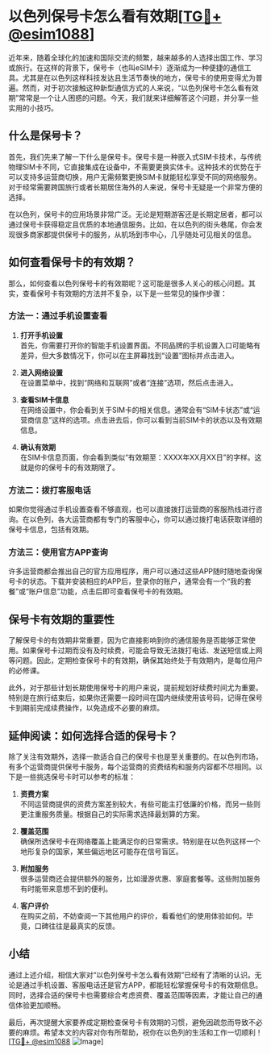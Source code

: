 # 以色列保号卡怎么看有效期[[TG💪+ @esim1088](https://t.me/s/esim1088)]

近年来，随着全球化的加速和国际交流的频繁，越来越多的人选择出国工作、学习或旅行。在这样的背景下，保号卡（也叫eSIM卡）逐渐成为一种便捷的通信工具。尤其是在以色列这样科技发达且生活节奏快的地方，保号卡的使用变得尤为普遍。然而，对于初次接触这种新型通信方式的人来说，“以色列保号卡怎么看有效期”常常是一个让人困惑的问题。今天，我们就来详细解答这个问题，并分享一些实用的小技巧。

## 什么是保号卡？

首先，我们先来了解一下什么是保号卡。保号卡是一种嵌入式SIM卡技术，与传统物理SIM卡不同，它直接集成在设备中，不需要更换实体卡。这种技术的优势在于可以支持多运营商切换，用户无需频繁更换SIM卡就能轻松享受不同的网络服务。对于经常需要跨国旅行或者长期居住海外的人来说，保号卡无疑是一个非常方便的选择。

在以色列，保号卡的应用场景非常广泛。无论是短期游客还是长期定居者，都可以通过保号卡获得稳定且优质的本地通信服务。比如，在以色列的街头巷尾，你会发现很多商家都提供保号卡的服务，从机场到市中心，几乎随处可见相关的信息。

## 如何查看保号卡的有效期？

那么，如何查看以色列保号卡的有效期呢？这可能是很多人关心的核心问题。其实，查看保号卡有效期的方法并不复杂，以下是一些常见的操作步骤：

### 方法一：通过手机设置查看

1. **打开手机设置**  
   首先，你需要打开你的智能手机设置界面。不同品牌的手机设置入口可能略有差异，但大多数情况下，你可以在主屏幕找到“设置”图标并点击进入。

2. **进入网络设置**  
   在设置菜单中，找到“网络和互联网”或者“连接”选项，然后点击进入。

3. **查看SIM卡信息**  
   在网络设置中，你会看到关于SIM卡的相关信息。通常会有“SIM卡状态”或“运营商信息”这样的选项。点击进去后，你可以看到当前SIM卡的状态以及有效期信息。

4. **确认有效期**  
   在SIM卡信息页面，你会看到类似“有效期至：XXXX年XX月XX日”的字样。这就是你的保号卡的有效期限了。

### 方法二：拨打客服电话

如果你觉得通过手机设置查看不够直观，也可以直接拨打运营商的客服热线进行咨询。在以色列，各大运营商都有专门的客服中心，你可以通过拨打电话获取详细的保号卡信息，包括有效期。

### 方法三：使用官方APP查询

许多运营商都会推出自己的官方应用程序，用户可以通过这些APP随时随地查询保号卡的状态。下载并安装相应的APP后，登录你的账户，通常会有一个“我的套餐”或“账户信息”功能，点击后即可查看保号卡的有效期。

## 保号卡有效期的重要性

了解保号卡的有效期非常重要，因为它直接影响到你的通信服务是否能够正常使用。如果保号卡过期而没有及时续费，可能会导致无法拨打电话、发送短信或上网等问题。因此，定期检查保号卡的有效期，确保其始终处于有效期内，是每位用户的必修课。

此外，对于那些计划长期使用保号卡的用户来说，提前规划好续费时间尤为重要。特别是在旅行结束后，如果你还需要一段时间在国内继续使用该号码，记得在保号卡到期前完成续费操作，以免造成不必要的麻烦。

## 延伸阅读：如何选择合适的保号卡？

除了关注有效期外，选择一款适合自己的保号卡也是至关重要的。在以色列市场，有多个运营商提供保号卡服务，每个运营商的资费结构和服务内容都不尽相同。以下是一些挑选保号卡时可以参考的标准：

1. **资费方案**  
   不同运营商提供的资费方案差别较大，有些可能主打低廉的价格，而另一些则更注重服务质量。根据自己的实际需求选择最划算的方案。

2. **覆盖范围**  
   确保所选保号卡在网络覆盖上能满足你的日常需求。特别是在以色列这样一个地形复杂的国家，某些偏远地区可能存在信号盲区。

3. **附加服务**  
   很多运营商还会提供额外的服务，比如漫游优惠、家庭套餐等。这些附加服务有时能带来意想不到的便利。

4. **客户评价**  
   在购买之前，不妨查阅一下其他用户的评价，看看他们的使用体验如何。毕竟，口碑往往是最真实的反馈。

## 小结

通过上述介绍，相信大家对“以色列保号卡怎么看有效期”已经有了清晰的认识。无论是通过手机设置、客服电话还是官方APP，都能轻松掌握保号卡的有效期信息。同时，选择合适的保号卡也需要综合考虑资费、覆盖范围等因素，才能让自己的通信体验更加顺畅。

最后，再次提醒大家要养成定期检查保号卡有效期的习惯，避免因疏忽而导致不必要的麻烦。希望本文的内容对你有所帮助，祝你在以色列的生活和工作一切顺利！[[TG💪+ @esim1088](https://t.me/s/esim1088) ![Image](https://i.postimg.cc/4NQfJmqS/Snipaste-2025-05-13-00-14-12.png)]